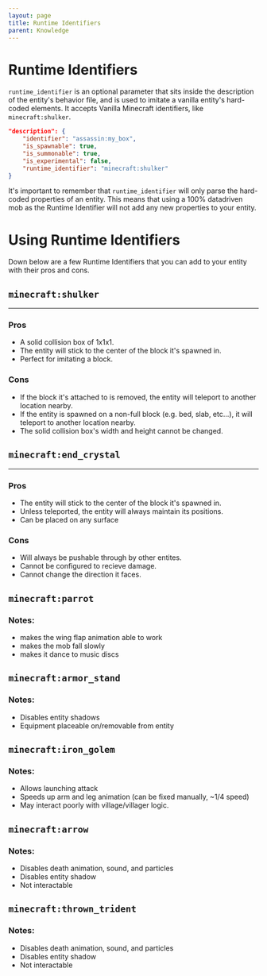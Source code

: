 ```yaml
---
layout: page
title: Runtime Identifiers
parent: Knowledge
---
```


# Runtime Identifiers

`runtime_identifier` is an optional parameter that sits inside the description of the entity's behavior file, and is used to imitate a vanilla entity's hard-coded elements.
It accepts Vanilla Minecraft identifiers, like `minecraft:shulker`.

```json
"description": {
    "identifier": "assassin:my_box",
    "is_spawnable": true,
    "is_summonable": true,
    "is_experimental": false,
    "runtime_identifier": "minecraft:shulker"
}
```

It's important to remember that `runtime_identifier` will only parse the hard-coded properties of an entity. This means that using a 100% datadriven mob as the Runtime Identifier will not add any new properties to your entity.

# Using Runtime Identifiers

Down below are a few Runtime Identifiers that you can add to your entity with their pros and cons.

## `minecraft:shulker`
---
### Pros
- A solid collision box of 1x1x1.
- The entity will stick to the center of the block it's spawned in.
- Perfect for imitating a block.

### Cons
- If the block it's attached to is removed, the entity will teleport to another location nearby.
- If the entity is spawned on a non-full block (e.g. bed, slab, etc...), it will teleport to another location nearby.
- The solid collision box's width and height cannot be changed.

## `minecraft:end_crystal`
---
### Pros
- The entity will stick to the center of the block it's spawned in.
- Unless teleported, the entity will always maintain its positions.
- Can be placed on any surface

### Cons
- Will always be pushable through by other entites.
- Cannot be configured to recieve damage.
- Cannot change the direction it faces.

## `minecraft:parrot`
### Notes:
 - makes the wing flap animation able to work
 - makes the mob fall slowly
 - makes it dance to music discs

## `minecraft:armor_stand`
### Notes:
 - Disables entity shadows
 - Equipment placeable on/removable from entity

## `minecraft:iron_golem`
### Notes:
- Allows launching attack
- Speeds up arm and leg animation (can be fixed manually, ~1/4 speed)
- May interact poorly with village/villager logic.

## `minecraft:arrow`
### Notes:
- Disables death animation, sound, and particles
- Disables entity shadow
- Not interactable

## `minecraft:thrown_trident`
### Notes:
- Disables death animation, sound, and particles
- Disables entity shadow
- Not interactable

